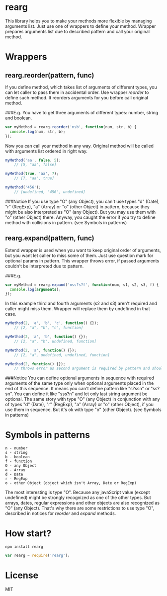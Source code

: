 rearg
=====

This library helps you to make your methods more flexible by managing arguments list. Just use one of wrappers to define your method. Wrapper prepares arguments list due to described pattern and call your original method.

Wrappers
========

rearg.reorder(pattern, func)
-------

If you define method, which takes list of arguments of different types, you can let caller to pass them in accidental order. Use wrapper _reorder_ to define such method. It reorders arguments for you before call original method.

###E.g.
You have to get three arguments of different types: number, string and boolean.

```js
var myMethod = rearg.reorder('nsb', function(num, str, b) {
  console.log(num, str, b);
});
```

Now you can call your method in any way. Original method will be called with arguments list ordered in right way.

```js
myMethod('aa', false, 5);
    // [5, "aa", false]

myMethod(true, 'aa', 7);
    // [7, "aa", true]

myMethod('456');
    // [undefined, "456", undefined]
```

###Notice
If you use type "O" (any Object), you can't use types "d" (Date), "r" (RegExp), "a" (Array) or "o" (other Object) in pattern, because they might be also interpreted as "O" (any Object). But you may use them with "o" (other Object) there. Anyway, you caught the error if you try to define method with collisions in pattern.
(see Symbols in patterns)

rearg.expand(pattern, func)
------

Extend wrapper is used when you want to keep original order of arguments, but you want let caller to miss some of them. Just use question mark for optional params in pattern.
This wrapper throws error, if passed arguments couldn't be interpreted due to pattern.

###E.g.

```js
var myMethod = rearg.expand('nss?s?f', function(num, s1, s2, s3, f) {
  console.log(arguments);
});
```

In this example third and fourth arguments (s2 and s3) aren't required and caller might miss them. Wrapper will replace them by undefined in that case.

```js
myMethod(2, 'a', 'b', 'c', function() {});
    // [2, "a", "b", "c", function]

myMethod(2, 'a', 'b', function() {});
    // [2, "a", "b", undefined, function]

myMethod(2, 'a', function() {});
    // [2, "a", undefined, undefined, function]

myMethod(2, function() {});
    // throws error as second argument is required by pattern and should be string
```

###Notice
You can define optional arguments in sequence with required arguments of the same type only when optional arguments placed in the end of this sequence. It means you can't define pattern like "s?ssn" or "ss?sn". You can define it like "sss?n" and let only last string argument be optional.
The same story with type "O" (any Object) in conjunction with any of types "d" (Date), "r" (RegExp), "a" (Array) or "o" (other Object), if you use them in sequence. But it's ok with type "o" (other Object).
(see Symbols in patterns)

Symbols in patterns
===================

```
n - number
s - string
b - boolean
f - function
O - any Object
a - Array
d - Date
r - RegExp
o - other Object (object which isn't Array, Date or RegExp)
```

The most interesting is type "O". Because any javaScript value (except undefined) might be strongly recognized as one of the other types. But arrays, dates, regular expressions and other objects are also recognized as "O" (any Object). That's why there are some restrictions to use type "O", described in notices for _reorder_ and _expand_ methods.

How start?
==========

```
npm install rearg
```

```js
var rearg = require('rearg');
```

License
=======

MIT